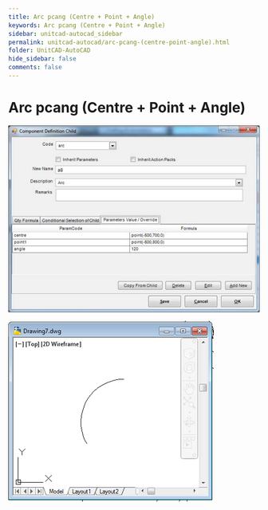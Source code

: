 ```yaml
---
title: Arc pcang (Centre + Point + Angle)
keywords: Arc pcang (Centre + Point + Angle)
sidebar: unitcad-autocad_sidebar
permalink: unitcad-autocad/arc-pcang-(centre-point-angle).html
folder: UnitCAD-AutoCAD
hide_sidebar: false
comments: false
---
```

# Arc pcang (Centre + Point + Angle)

![](/images/arc-pcang-comp-def-child.jpg)

![](/images/arc-pcang-drawing7.png)
